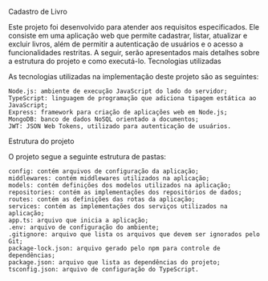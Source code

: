 Cadastro de Livro

Este projeto foi desenvolvido para atender aos requisitos especificados. Ele consiste em uma aplicação web que permite cadastrar, listar, atualizar e excluir livros, além de permitir a autenticação de usuários e o acesso a funcionalidades restritas. A seguir, serão apresentados mais detalhes sobre a estrutura do projeto e como executá-lo.
Tecnologias utilizadas

As tecnologias utilizadas na implementação deste projeto são as seguintes:

    Node.js: ambiente de execução JavaScript do lado do servidor;
    TypeScript: linguagem de programação que adiciona tipagem estática ao JavaScript;
    Express: framework para criação de aplicações web em Node.js;
    MongoDB: banco de dados NoSQL orientado a documentos;
    JWT: JSON Web Tokens, utilizado para autenticação de usuários.

Estrutura do projeto

O projeto segue a seguinte estrutura de pastas:

    config: contém arquivos de configuração da aplicação;
    middlewares: contém middlewares utilizados na aplicação;
    models: contém definições dos modelos utilizados na aplicação;
    repositories: contém as implementações dos repositórios de dados;
    routes: contém as definições das rotas da aplicação;
    services: contém as implementações dos serviços utilizados na aplicação;
    app.ts: arquivo que inicia a aplicação;
    .env: arquivo de configuração do ambiente;
    .gitignore: arquivo que lista os arquivos que devem ser ignorados pelo Git;
    package-lock.json: arquivo gerado pelo npm para controle de dependências;
    package.json: arquivo que lista as dependências do projeto;
    tsconfig.json: arquivo de configuração do TypeScript.

